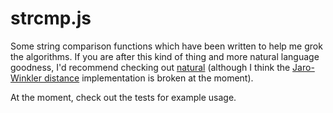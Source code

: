 # strcmp.js

Some string comparison functions which have been written to help me grok the algorithms.  If you are after this kind of thing and more natural language goodness, I'd recommend checking out [natural](https://github.com/NaturalNode/natural) (although I think the  [Jaro-Winkler distance](http://en.wikipedia.org/wiki/Jaro%E2%80%93Winkler_distance) implementation is broken at the moment).

At the moment, check out the tests for example usage.
